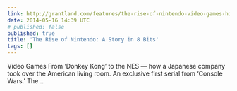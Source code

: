 ```yaml
---
link: http://grantland.com/features/the-rise-of-nintendo-video-games-history/
date: 2014-05-16 14:39 UTC
# published: false
published: true
title: 'The Rise of Nintendo: A Story in 8 Bits'
tags: []
---
```


Video Games
From ‘Donkey Kong’ to the NES — how a Japanese company took over the American living room. An exclusive first serial from ‘Console Wars.’
The…

